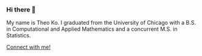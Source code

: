 ### Hi there 👋

My name is Theo Ko. 
I graduated from the University of Chicago with a B.S. in Computational and Applied Mathematics and a concurrent M.S. in Statistics.  

[Connect with me!](https://www.linkedin.com/in/theodora-ko/)



<!--
**theodora-yko/theodora-yko** is a ✨ _special_ ✨ repository because its `README.md` (this file) appears on your GitHub profile.

Here are some ideas to get you started:

- 🔭 I’m currently working on ...
- 🌱 I’m currently learning ...
- 👯 I’m looking to collaborate on ...
- 🤔 I’m looking for help with ...
- 💬 Ask me about ...
- 📫 How to reach me: ...
- 😄 Pronouns: ...
- ⚡ Fun fact: ...
-->
